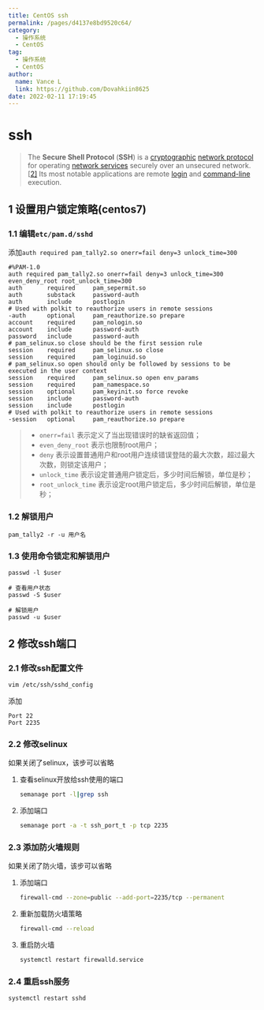 ```yaml
---
title: CentOS ssh
permalink: /pages/d4137e8bd9520c64/
category: 
  - 操作系统
  - CentOS
tag: 
  - 操作系统
  - CentOS
author: 
  name: Vance L
  link: https://github.com/Dovahkiin8625
date: 2022-02-11 17:19:45
---
```

# ssh

> The **Secure Shell Protocol** (**SSH**) is a [cryptographic](https://en.wikipedia.org/wiki/Cryptography) [network protocol](https://en.wikipedia.org/wiki/Network_protocol) for operating [network services](https://en.wikipedia.org/wiki/Network_service) securely over an unsecured network.[[2\]](https://en.wikipedia.org/wiki/Secure_Shell#cite_note-rfc4251-2) Its most notable applications are remote [login](https://en.wikipedia.org/wiki/Login) and [command-line](https://en.wikipedia.org/wiki/Command-line_interface) execution.

## 1 设置用户锁定策略(centos7)

### 1.1 编辑`etc/pam.d/sshd`

添加`auth required pam_tally2.so onerr=fail deny=3 unlock_time=300 `

```
#%PAM-1.0
auth required pam_tally2.so onerr=fail deny=3 unlock_time=300 even_deny_root root_unlock_time=300
auth       required     pam_sepermit.so
auth       substack     password-auth
auth       include      postlogin
# Used with polkit to reauthorize users in remote sessions
-auth      optional     pam_reauthorize.so prepare
account    required     pam_nologin.so
account    include      password-auth
password   include      password-auth
# pam_selinux.so close should be the first session rule
session    required     pam_selinux.so close
session    required     pam_loginuid.so
# pam_selinux.so open should only be followed by sessions to be executed in the user context
session    required     pam_selinux.so open env_params
session    required     pam_namespace.so
session    optional     pam_keyinit.so force revoke
session    include      password-auth
session    include      postlogin
# Used with polkit to reauthorize users in remote sessions
-session   optional     pam_reauthorize.so prepare

```

> * `onerr=fail` 表示定义了当出现错误时的缺省返回值；
> * `even_deny_root` 表示也限制root用户；
> * `deny` 表示设置普通用户和root用户连续错误登陆的最大次数，超过最大次数，则锁定该用户；
> * `unlock_time` 表示设定普通用户锁定后，多少时间后解锁，单位是秒；
> * `root_unlock_time` 表示设定root用户锁定后，多少时间后解锁，单位是秒；

### 1.2 解锁用户

`pam_tally2 -r -u 用户名`

### 1.3 使用命令锁定和解锁用户

```shell
passwd -l $user

# 查看用户状态
passwd -S $user

# 解锁用户
passwd -u $user
```

## 2 修改ssh端口

### 2.1 修改ssh配置文件

```bash
vim /etc/ssh/sshd_config
```

添加

```config
Port 22
Port 2235
```

### 2.2 修改selinux

<font>如果关闭了selinux，该步可以省略</font>

1. 查看selinux开放给ssh使用的端口

   ```bash
   semanage port -l|grep ssh
   ```

2. 添加端口

   ```bash
   semanage port -a -t ssh_port_t -p tcp 2235
   ```

### 2.3 添加防火墙规则

<font>如果关闭了防火墙，该步可以省略</font>

1. 添加端口

   ```bash
   firewall-cmd --zone=public --add-port=2235/tcp --permanent
   ```

2. 重新加载防火墙策略

   ```bash
   firewall-cmd --reload
   ```

3. 重启防火墙

   ```bash
   systemctl restart firewalld.service
   ```

### 2.4 重启ssh服务

```bash
systemctl restart sshd
```

